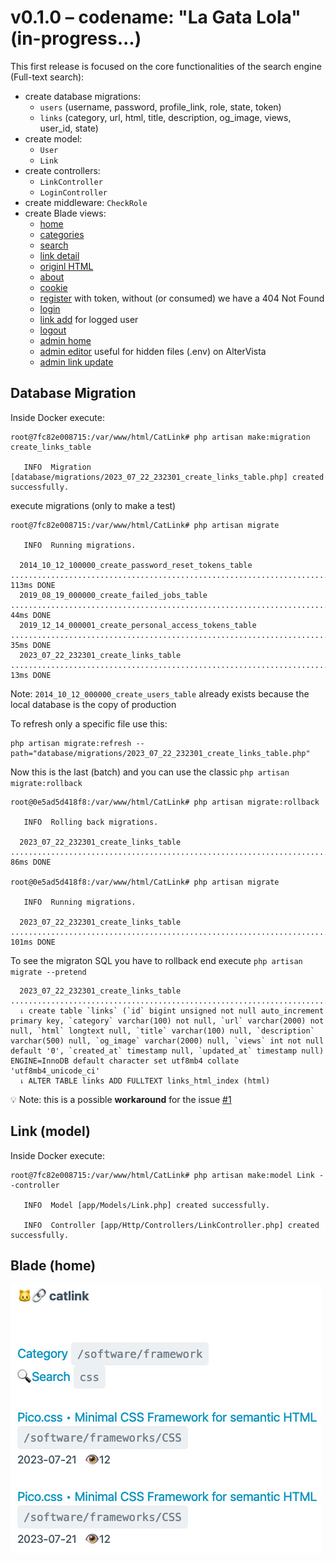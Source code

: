 # v0.1.0 – codename: "La Gata Lola" (in-progress...)

This first release is focused on the core functionalities of the search engine (Full-text search):

- create database migrations:
  - `users` (username, password, profile_link, role, state, token)
  - `links` (category, url, html, title, description, og_image, views, user_id, state)
- create model:
  - `User`
  - `Link`
- create controllers:
  - `LinkController`
  - `LoginController`
- create middleware: `CheckRole`
- create Blade views:
  - [home](https://laravista.altervista.org/CatLink/)
  - [categories](https://laravista.altervista.org/CatLink/categories)
  - [search](https://laravista.altervista.org/CatLink/search)
  - [link detail](https://laravista.altervista.org/CatLink/links/1)
  - [originl HTML](https://laravista.altervista.org/CatLink/html1)
  - [about](https://laravista.altervista.org/CatLink/about)
  - [cookie](https://laravista.altervista.org/CatLink/cookie)
  - [register](https://laravista.altervista.org/CatLink/register/351f359f-1a84-45be-b0a4-431d4f374b8a) with token, without (or consumed) we have a 404 Not Found
  - [login](https://laravista.altervista.org/CatLink/login)
  - [link add](https://laravista.altervista.org/CatLink/link_add) for logged user
  - [logout](https://laravista.altervista.org/CatLink/logout)
  - [admin home](https://laravista.altervista.org/CatLink/admin/home)
  - [admin editor](https://laravista.altervista.org/CatLink/admin/editor) useful for hidden files (.env) on AlterVista
  - [admin link update](https://laravista.altervista.org/CatLink/admin/link_update/38)

## Database Migration

Inside Docker execute:

```
root@7fc82e008715:/var/www/html/CatLink# php artisan make:migration create_links_table

   INFO  Migration [database/migrations/2023_07_22_232301_create_links_table.php] created successfully.
```

execute migrations (only to make a test)

```
root@7fc82e008715:/var/www/html/CatLink# php artisan migrate

   INFO  Running migrations.  

  2014_10_12_100000_create_password_reset_tokens_table ......................................................................... 113ms DONE
  2019_08_19_000000_create_failed_jobs_table .................................................................................... 44ms DONE
  2019_12_14_000001_create_personal_access_tokens_table ......................................................................... 35ms DONE
  2023_07_22_232301_create_links_table .......................................................................................... 13ms DONE
```

Note: `2014_10_12_000000_create_users_table` already exists because the local database is the copy of production

To refresh only a specific file use this:

```
php artisan migrate:refresh --path="database/migrations/2023_07_22_232301_create_links_table.php"
```

Now this is the last (batch) and you can use the classic `php artisan migrate:rollback`

```
root@0e5ad5d418f8:/var/www/html/CatLink# php artisan migrate:rollback

   INFO  Rolling back migrations.  

  2023_07_22_232301_create_links_table ................................................................................................... 86ms DONE

root@0e5ad5d418f8:/var/www/html/CatLink# php artisan migrate         

   INFO  Running migrations.  

  2023_07_22_232301_create_links_table .................................................................................................. 101ms DONE
```

To see the migraton SQL you have to rollback end execute `php artisan migrate --pretend`

```
  2023_07_22_232301_create_links_table .............................................................................................................  
  ⇂ create table `links` (`id` bigint unsigned not null auto_increment primary key, `category` varchar(100) not null, `url` varchar(2000) not null, `html` longtext null, `title` varchar(100) null, `description` varchar(500) null, `og_image` varchar(2000) null, `views` int not null default '0', `created_at` timestamp null, `updated_at` timestamp null) ENGINE=InnoDB default character set utf8mb4 collate 'utf8mb4_unicode_ci'  
  ⇂ ALTER TABLE links ADD FULLTEXT links_html_index (html)  
```

💡 Note: this is a possible **workaround** for the issue [#1](https://github.com/rognoni/catlink/issues/1)

## Link (model)

Inside Docker execute:

```
root@7fc82e008715:/var/www/html/CatLink# php artisan make:model Link --controller

   INFO  Model [app/Models/Link.php] created successfully.  

   INFO  Controller [app/Http/Controllers/LinkController.php] created successfully.
```

## Blade (home)

![home page](../images/home.jpg)

